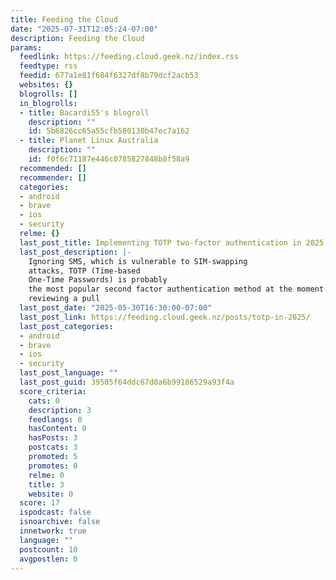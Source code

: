 ```yaml
---
title: Feeding the Cloud
date: "2025-07-31T12:05:24-07:00"
description: Feeding the Cloud
params:
  feedlink: https://feeding.cloud.geek.nz/index.rss
  feedtype: rss
  feedid: 677a1e81f684f6327df8b79dcf2acb53
  websites: {}
  blogrolls: []
  in_blogrolls:
  - title: Bacardi55's blogroll
    description: ""
    id: 5b6826cc65a55cfb580130b47ec7a162
  - title: Planet Linux Australia
    description: ""
    id: f0f6c71187e446c0785827848b8f58a9
  recommended: []
  recommender: []
  categories:
  - android
  - brave
  - ios
  - security
  relme: {}
  last_post_title: Implementing TOTP two-factor authentication in 2025
  last_post_description: |-
    Ignoring SMS, which is vulnerable to SIM-swapping
    attacks, TOTP (Time-based
    One-Time Passwords) is probably
    the most popular second factor authentication method at the moment. While
    reviewing a pull
  last_post_date: "2025-05-30T16:30:00-07:00"
  last_post_link: https://feeding.cloud.geek.nz/posts/totp-in-2025/
  last_post_categories:
  - android
  - brave
  - ios
  - security
  last_post_language: ""
  last_post_guid: 39505f64ddc67d0a6b99186529a93f4a
  score_criteria:
    cats: 0
    description: 3
    feedlangs: 0
    hasContent: 0
    hasPosts: 3
    postcats: 3
    promoted: 5
    promotes: 0
    relme: 0
    title: 3
    website: 0
  score: 17
  ispodcast: false
  isnoarchive: false
  innetwork: true
  language: ""
  postcount: 10
  avgpostlen: 0
---
```

